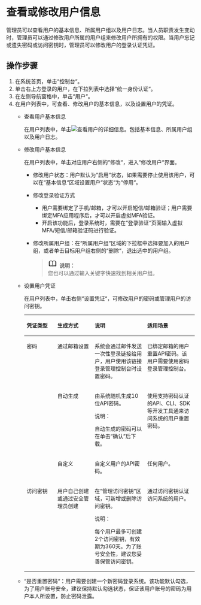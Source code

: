 # 查看或修改用户信息<a name="ZH-CN_TOPIC_0111879417"></a>

管理员可以查看用户的基本信息、所属用户组以及用户日志。当人员职责发生变动时，管理员可以通过修改用户所属的用户组来修改用户所拥有的权限。当用户忘记或遗失密码或访问密钥时，管理员可以修改用户的登录认证凭证。

## 操作步骤<a name="section36783718"></a>

1.  在系统首页，单击“控制台“。
2.  单击右上方登录的用户，在下拉列表中选择“统一身份认证“。
3.  在左侧导航窗格中，单击“用户“。
4.  在用户列表中，可查看、修改用户的基本信息，以及设置用户的凭证。
    -   查看用户基本信息

        在用户列表中，单击![](figures/icon-下三角.jpg)查看用户的详细信息。包括基本信息、所属用户组以及用户日志。

    -   修改用户基本信息

        在用户列表中，单击对应用户右侧的“修改“，进入“修改用户“界面。

        -   修改用户状态：用户默认为“启用“状态，如果需要停止使用该用户，可以在“基本信息“区域设置用户“状态“为“停用“。
        -   修改登录验证方式
            -   用户需要绑定了手机/邮箱，才可以开启短信/邮箱验证；用户需要绑定MFA应用程序后，才可以开启虚拟MFA验证。
            -   开启该功能后，登录系统时，需要在“登录验证“页面输入虚拟MFA/短信/邮箱验证码进行验证。

        -   修改所属用户组：在“所属用户组“区域的下拉框中选择要加入的用户组，或者单击目标用户组右侧的“删除“，退出选中的用户组。

            >![](public_sys-resources/icon-note.gif) **说明：**   
            >您也可以通过输入关键字快速找到相关用户组。  


    -   设置用户凭证

        在用户列表中，单击右侧“设置凭证“，可修改用户的密码或管理用户的访问密钥。

        <a name="table36178117314"></a>
        <table><thead align="left"><tr id="row1861716110317"><th class="cellrowborder" valign="top" width="17.990000000000002%" id="mcps1.1.5.1.1"><p id="p267193613398"><a name="p267193613398"></a><a name="p267193613398"></a>凭证类型</p>
        </th>
        <th class="cellrowborder" valign="top" width="21.89%" id="mcps1.1.5.1.2"><p id="p1861721117312"><a name="p1861721117312"></a><a name="p1861721117312"></a>生成方式</p>
        </th>
        <th class="cellrowborder" valign="top" width="30.75%" id="mcps1.1.5.1.3"><p id="p18617121163119"><a name="p18617121163119"></a><a name="p18617121163119"></a>说明</p>
        </th>
        <th class="cellrowborder" valign="top" width="29.37%" id="mcps1.1.5.1.4"><p id="p5617201114317"><a name="p5617201114317"></a><a name="p5617201114317"></a>适用场景</p>
        </th>
        </tr>
        </thead>
        <tbody><tr id="row116175113317"><td class="cellrowborder" rowspan="3" valign="top" width="17.990000000000002%" headers="mcps1.1.5.1.1 "><p id="p103319473401"><a name="p103319473401"></a><a name="p103319473401"></a>密码</p>
        </td>
        <td class="cellrowborder" valign="top" width="21.89%" headers="mcps1.1.5.1.2 "><p id="p06173114318"><a name="p06173114318"></a><a name="p06173114318"></a>通过邮箱设置</p>
        </td>
        <td class="cellrowborder" valign="top" width="30.75%" headers="mcps1.1.5.1.3 "><p id="p261813117318"><a name="p261813117318"></a><a name="p261813117318"></a>系统会通过邮件发送一次性登录链接给用户，用户使用该链接登录管理控制台时设置密码。</p>
        </td>
        <td class="cellrowborder" valign="top" width="29.37%" headers="mcps1.1.5.1.4 "><p id="p136188111319"><a name="p136188111319"></a><a name="p136188111319"></a>已绑定邮箱的用户重置API密码。该用户需要使用密码登录管理控制台。</p>
        </td>
        </tr>
        <tr id="row1461819111313"><td class="cellrowborder" valign="top" headers="mcps1.1.5.1.1 "><p id="p14618161112311"><a name="p14618161112311"></a><a name="p14618161112311"></a>自动生成</p>
        </td>
        <td class="cellrowborder" valign="top" headers="mcps1.1.5.1.2 "><p id="p4618151115312"><a name="p4618151115312"></a><a name="p4618151115312"></a>由系统随机生成10位API密码。</p>
        <div class="note" id="note179411878447"><a name="note179411878447"></a><a name="note179411878447"></a><span class="notetitle"> 说明： </span><div class="notebody"><p id="p19944177164419"><a name="p19944177164419"></a><a name="p19944177164419"></a>自动生成的密码可以在单击“确认”后下载。</p>
        </div></div>
        </td>
        <td class="cellrowborder" valign="top" headers="mcps1.1.5.1.3 "><p id="p1161841114315"><a name="p1161841114315"></a><a name="p1161841114315"></a>使用支持密码认证的API、CLI、SDK等开发工具通来访问系统的用户重置密码。</p>
        </td>
        </tr>
        <tr id="row861811113313"><td class="cellrowborder" valign="top" headers="mcps1.1.5.1.1 "><p id="p106181911143120"><a name="p106181911143120"></a><a name="p106181911143120"></a>自定义</p>
        </td>
        <td class="cellrowborder" valign="top" headers="mcps1.1.5.1.2 "><p id="p5618111115317"><a name="p5618111115317"></a><a name="p5618111115317"></a>自定义用户的API密码。</p>
        </td>
        <td class="cellrowborder" valign="top" headers="mcps1.1.5.1.3 "><p id="p16187111316"><a name="p16187111316"></a><a name="p16187111316"></a>任何用户。</p>
        </td>
        </tr>
        <tr id="row71587811402"><td class="cellrowborder" valign="top" width="17.990000000000002%" headers="mcps1.1.5.1.1 "><p id="p111591486405"><a name="p111591486405"></a><a name="p111591486405"></a>访问密钥</p>
        </td>
        <td class="cellrowborder" valign="top" width="21.89%" headers="mcps1.1.5.1.2 "><p id="p14159158174016"><a name="p14159158174016"></a><a name="p14159158174016"></a>用户自己创建或通过安全管理员创建</p>
        </td>
        <td class="cellrowborder" valign="top" width="30.75%" headers="mcps1.1.5.1.3 "><p id="p215910844012"><a name="p215910844012"></a><a name="p215910844012"></a>在“管理访问密钥”区域，可新增或删除访问密钥。</p>
        <div class="note" id="note22138149389"><a name="note22138149389"></a><a name="note22138149389"></a><span class="notetitle"> 说明： </span><div class="notebody"><p id="p16213714183815"><a name="p16213714183815"></a><a name="p16213714183815"></a>每个用户最多可创建2个访问密钥，有效期为360天。为了账号安全性，建议您妥善保管访问密钥。</p>
        </div></div>
        </td>
        <td class="cellrowborder" valign="top" width="29.37%" headers="mcps1.1.5.1.4 "><p id="p131595819402"><a name="p131595819402"></a><a name="p131595819402"></a>通过访问密钥认证访问系统的用户。</p>
        </td>
        </tr>
        </tbody>
        </table>

    -   “是否重置密码“：用户需要创建一个新密码登录系统。该功能默认勾选，为了用户账号安全，建议保持默认勾选状态，保证该用户账号的密码为用户本人所设置，防止密码泄露。


